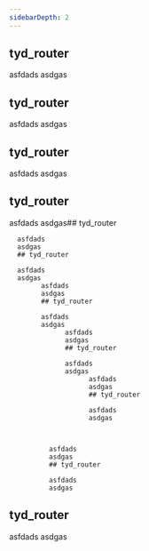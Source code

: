 ```yaml
---
sidebarDepth: 2
---
```


## tyd_router

asfdads
asdgas
## tyd_router

asfdads
asdgas
## tyd_router

asfdads
asdgas
## tyd_router

asfdads
asdgas## tyd_router
      
      asfdads
      asdgas
      ## tyd_router
      
      asfdads
      asdgas
            asfdads
            asdgas
            ## tyd_router
            
            asfdads
            asdgas
                  asfdads
                  asdgas
                  ## tyd_router
                  
                  asfdads
                  asdgas
                        asfdads
                        asdgas
                        ## tyd_router
                        
                        asfdads
                        asdgas
                        
                        
                        
              asfdads
              asdgas
              ## tyd_router
              
              asfdads
              asdgas
      
      
## tyd_router

asfdads
asdgas


